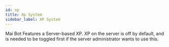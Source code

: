 ```yaml
---
id: xp
title: Xp System
sidebar_label: XP System
---
```


Mai Bot Features a Server-based XP. XP on the server is off by default, and is needed to be toggled first if the server administrator wants to use this.